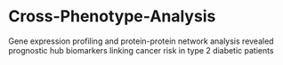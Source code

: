 # Cross-Phenotype-Analysis
Gene expression profiling and protein-protein network analysis revealed prognostic hub biomarkers linking cancer risk in type 2 diabetic patients
